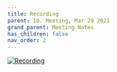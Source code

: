 ```yaml
---
title: Recording
parent: 10. Meeting, Mar 29 2021
grand_parent: Meeting Notes
has_children: false
nav_order: 2
---
```


[![Recording](https://img.youtube.com/vi/qOiJqjTbSoQ/0.jpg)](https://www.youtube.com/watch?v=qOiJqjTbSoQ)